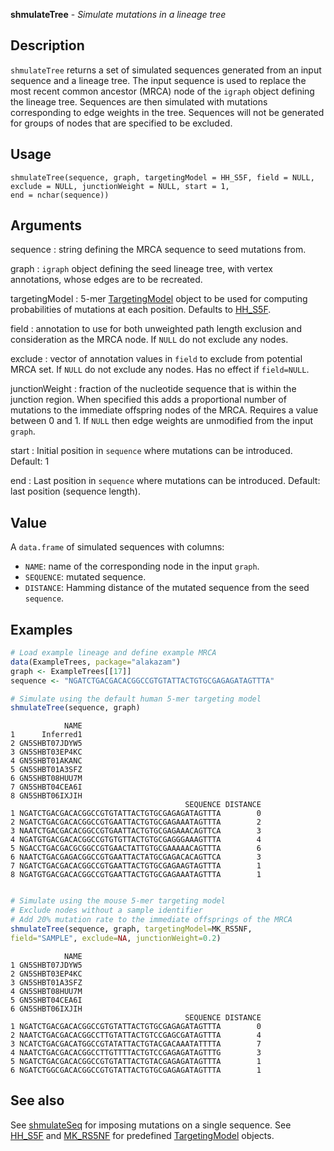 **shmulateTree** - *Simulate mutations in a lineage tree*

Description
--------------------

`shmulateTree` returns a set of simulated sequences generated from an input 
sequence and a lineage tree. The input sequence is used to replace the most recent 
common ancestor (MRCA) node of the `igraph` object defining the lineage tree. 
Sequences are then simulated with mutations corresponding to edge weights in the tree. 
Sequences will not be generated for groups of nodes that are specified to be excluded.


Usage
--------------------
```
shmulateTree(sequence, graph, targetingModel = HH_S5F, field = NULL,
exclude = NULL, junctionWeight = NULL, start = 1,
end = nchar(sequence))
```

Arguments
-------------------

sequence
:   string defining the MRCA sequence to seed mutations from.

graph
:   `igraph` object defining the seed lineage tree, with 
vertex annotations, whose edges are to be recreated.

targetingModel
:   5-mer [TargetingModel](TargetingModel-class.md) object to be used for computing 
probabilities of mutations at each position. Defaults to
[HH_S5F](HH_S5F.md).

field
:   annotation to use for both unweighted path length exclusion 
and consideration as the MRCA node. If `NULL` do not 
exclude any nodes.

exclude
:   vector of annotation values in `field` to exclude from 
potential MRCA set. If `NULL` do not exclude any nodes.
Has no effect if `field=NULL`.

junctionWeight
:   fraction of the nucleotide sequence that is within the 
junction region. When specified this adds a proportional 
number of mutations to the immediate offspring nodes of the 
MRCA. Requires a value between 0 and 1. If `NULL` then 
edge weights are unmodified from the input `graph`.

start
:   Initial position in `sequence` where mutations can 
be introduced. Default: 1

end
:   Last position in `sequence` where mutations can 
be introduced. Default: last position (sequence length).




Value
-------------------

A `data.frame` of simulated sequences with columns:

+  `NAME`:      name of the corresponding node in the input 
`graph`.  
+  `SEQUENCE`:  mutated sequence.
+  `DISTANCE`:  Hamming distance of the mutated sequence from 
the seed `sequence`.




Examples
-------------------

```R
# Load example lineage and define example MRCA
data(ExampleTrees, package="alakazam")
graph <- ExampleTrees[[17]]
sequence <- "NGATCTGACGACACGGCCGTGTATTACTGTGCGAGAGATAGTTTA"

# Simulate using the default human 5-mer targeting model
shmulateTree(sequence, graph)

```


```
            NAME
1      Inferred1
2 GN5SHBT07JDYW5
3 GN5SHBT03EP4KC
4 GN5SHBT01AKANC
5 GN5SHBT01A3SFZ
6 GN5SHBT08HUU7M
7 GN5SHBT04CEA6I
8 GN5SHBT06IXJIH
                                       SEQUENCE DISTANCE
1 NGATCTGACGACACGGCCGTGTATTACTGTGCGAGAGATAGTTTA        0
2 NGATCTGACGACACGGCCGTGAATTACTGTGCGAGAAATAGTTTA        2
3 NAATCTGACGACACGGCCGTGAATTACTGTGCGAGAAACAGTTCA        3
4 NGATGTGACGACACGGCCGTGTGTTACTGTGCGAGGGAAAGTTTA        4
5 NGACCTGACGACGCGGCCGTGAACTATTGTGCGAAAAACAGTTTA        6
6 NAATCTGACGAGACGGCCGTGAATTACTATGCGAGACACAGTTCA        3
7 NGATCTGACGACACGGCCGTGAATTACTGTGCGAGAAGTAGTTTA        1
8 NGATGTGACGACACGGCCGTGAATTACTGTGCGAGAAATAGTTTA        1

```


```R

# Simulate using the mouse 5-mer targeting model
# Exclude nodes without a sample identifier
# Add 20% mutation rate to the immediate offsprings of the MRCA
shmulateTree(sequence, graph, targetingModel=MK_RS5NF,
field="SAMPLE", exclude=NA, junctionWeight=0.2)
```


```
            NAME
1 GN5SHBT07JDYW5
2 GN5SHBT03EP4KC
3 GN5SHBT01A3SFZ
4 GN5SHBT08HUU7M
5 GN5SHBT04CEA6I
6 GN5SHBT06IXJIH
                                       SEQUENCE DISTANCE
1 NGATCTGACGACACGGCCGTGTATTACTGTGCGAGAGATAGTTTA        0
2 NAATCTGACGACACGGCCTTGTATTACTGTCCGAGCGATAGTTTA        4
3 NCATCTGACGACATGGCCGTATATTACTGTACGACAAATATTTTA        7
4 NAATCTGACGACACGGCCTTGTTTTACTGTCCGAGAGATAGTTTG        3
5 NGATCTGACGACACGGCCGTGTATTACTGTACGAGAGATAGTTTA        1
6 NGATCTGGCGACACGGCCGTGTATTACTGTGCGAGAGATAGTTTA        1

```



See also
-------------------

See [shmulateSeq](shmulateSeq.md) for imposing mutations on a single sequence. 
See [HH_S5F](HH_S5F.md) and [MK_RS5NF](MK_RS5NF.md) for predefined 
[TargetingModel](TargetingModel-class.md) objects.



